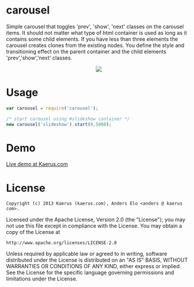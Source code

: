 carousel
========

Simple carousel that toggles 'prev', 'show', 'next' classes on the carousel items.
It should not matter what type of html container is used as long as it contains some child elements.
If you have less than three elements the carousel creates clones from the existing nodes.
You define the style and transitioning effect on the parent container and the child elements 'prev','show','next' classes.

<p align="center">
  <img src="https://raw.github.com/kaerus-component/carousel/master/screenshot.png"/>
</p>

Usage
=====
```javascript
var carousel = require('carousel');

/* start carousel using #slideshow container */
new carousel('slideshow').start(0,5000);
```

Demo
====
<a href="http://www.kaerus.com/#!developments%23carousel">Live demo at Kaerus.com</a>

License
=======
```
Copyright (c) 2013 Kaerus (kaerus.com), Anders Elo <anders @ kaerus com>.
```
Licensed under the Apache License, Version 2.0 (the "License");
you may not use this file except in compliance with the License.
You may obtain a copy of the License at
 
    http://www.apache.org/licenses/LICENSE-2.0
 
Unless required by applicable law or agreed to in writing, software
distributed under the License is distributed on an "AS IS" BASIS,
WITHOUT WARRANTIES OR CONDITIONS OF ANY KIND, either express or implied.
See the License for the specific language governing permissions and
limitations under the License.

